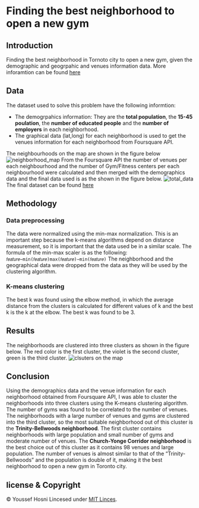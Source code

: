 # Finding the best neighborhood to open a new gym

## Introduction
Finding the best neighborhood in Tornoto city to open a new gym, given the demographic and geogrpahic and venues information data. More inforamtion can be found [here](https://drive.google.com/drive/u/0/my-drive)

## Data

The dataset used to solve this problem have the following informtion:
* The demogrpahics information:  They are the **total population**, the **15-45 poulation**, the **number of educated people** and the **number of employers** in each neighborhood. 
* The graphical data (lat,long) for each neighborhood is used to get the venues information for each neighborhood from Foursquare API.

The neighbourhoods on the map are shown in the figure below
![neighborhood_map](https://user-images.githubusercontent.com/72076328/109424179-4bbec100-79eb-11eb-9a71-6557010e2ee3.PNG)
From the Foursquare API the number of venues per each neighbourhood and the number of Gym/Fitness centers per each neighbourhood were calculated and then merged with the demographics data and the final data used is as the shown in the figure below.
![total_data](https://user-images.githubusercontent.com/72076328/109424261-a9530d80-79eb-11eb-807c-49864647abc6.PNG)
The final dataset can be found [here](https://www.kaggle.com/youssef19/toronto-neighborhoods-inforamtion)

## Methodology 
### Data preprocessing
The data were normalized using the min-max normalization. This is an important step because the k-means algorithms depend on distance measurement, so it is important that the data used be in a similar scale. The formula of the min-max scaler is as the following: 
`𝑓𝑒𝑎𝑡𝑢𝑟𝑒−min⁡(𝑓𝑒𝑎𝑡𝑢𝑟𝑒)max⁡(𝑓𝑒𝑎𝑡𝑢𝑟𝑒)−min⁡(𝑓𝑒𝑎𝑡𝑢𝑟𝑒)`
The neighborhood and the geographical data were dropped from the data as they will be used by the clustering algorithm. 
### K-means clustering 
The best k was found using the elbow method, in which the average distance from the clusters is calculated for different values of k and the best k is the k at the elbow. The best k was found to be 3.

## Results 
The neighborhoods are clustered into three clusters as shown in the figure below. The red color is the first cluster, the violet is the second cluster, green is the third cluster.
![clsuters on the map](https://user-images.githubusercontent.com/72076328/113056147-18bb4900-91b4-11eb-9e33-8ccf83fa5fca.PNG)

## Conclusion 
Using the demographics data and the venue information for each neighborhood obtained from Foursquare API, I was able to cluster the neighborhoods into three clusters using the K-means clustering algorithm. The number of gyms was found to be correlated to the number of venues. The neighborhoods with a large number of venues and gyms are clustered into the third cluster, so the most suitable neighborhood out of this cluster is the **Trinity-Bellwoods neighborhood**. The first cluster contains neighborhoods with  large population and  small number of gyms and  moderate number of venues. The **Church-Yonge Corridor neighborhood** is the best choice out of this cluster as it contains 98 venues and large population. The number of venues is almost similar to that of the “Trinity-Bellwoods” and the population is double of it, making it the best neighborhood to open a new gym in Toronto city.

## license & Copyright

© Youssef Hosni
Lincesed under [MIT Linces](https://github.com/youssefHosni/Finding-the-best-Tornoto-neighborhood-to-open-a-new-gym/blob/main/LICENSE).
